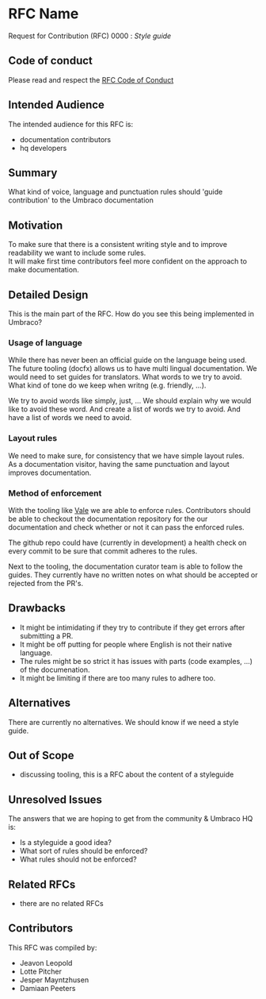 # RFC Name

Request for Contribution (RFC) 0000 : _Style guide_

## Code of conduct

Please read and respect the [RFC Code of Conduct](https://github.com/umbraco/rfcs/blob/master/CODE_OF_CONDUCT.md)

## Intended Audience

The intended audience for this RFC is: 

* documentation contributors
* hq developers

## Summary

What kind of voice, language and punctuation rules should 'guide contribution' to the Umbraco documentation

## Motivation

To make sure that there is a consistent writing style and to improve readability we want to include some rules.  
It will make first time contributors feel more confident on the approach to make documentation.

## Detailed Design

This is the main part of the RFC. How do you see this being implemented in Umbraco?

### Usage of language

While there has never been an official guide on the language being used.  The future tooling (docfx) allows us to have multi lingual documentation.  We would need to set guides for translators.  What words to we try to avoid.  What kind of tone do we keep when writng (e.g. friendly, ...).

We try to avoid words like simply, just, ...  We should explain why we would like to avoid these word.  And create a list of words we try to avoid.  And have a list of words we need to avoid.

### Layout rules

We need to make sure, for consistency that we have simple layout rules.   
As a documentation visitor, having the same punctuation and layout improves documentation. 

### Method of enforcement 

With the tooling like [Vale](https://errata-ai.github.io/vale/) we are able to enforce rules. Contributors should be able to checkout the documentation repository for the our documentation and check whether or not it can pass the enforced rules.

The github repo could have (currently in development) a health check on every commit to be sure that commit adheres to the rules.

Next to the tooling, the documentation curator team is able to follow the guides.  They currently have no written notes on what should be accepted or rejected from the PR's.

## Drawbacks

* It might be intimidating if they try to contribute if they get errors after submitting a PR.
* It might be off putting for people where English is not their native language.
* The rules might be so strict it has issues with parts (code examples, ...) of the documenation.
* It might be limiting if there are too many rules to adhere too.

## Alternatives

There are currently no alternatives.  We should know if we need a style guide.

## Out of Scope

* discussing tooling, this is a RFC about the content of a styleguide

## Unresolved Issues

The answers that we are hoping to get from the community & Umbraco HQ is:

* Is a styleguide a good idea?
* What sort of rules should be enforced?
* What rules should not be enforced?

## Related RFCs 

* there are no related RFCs

## Contributors

This RFC was compiled by:

* Jeavon Leopold
* Lotte Pitcher
* Jesper Mayntzhusen
* Damiaan Peeters
